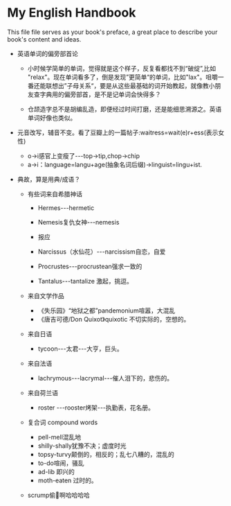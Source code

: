 # My English Handbook

This file file serves as your book's preface, a great place to describe your book's content and ideas.

- 英语单词的偏旁部首论

    - 小时候学简单的单词，觉得就是这个样子，反复看都找不到“破绽”,比如 "relax"。现在单词看多了，倒是发现”更简单“的单词，比如"lax"。咀嚼一番还能联想出”子母关系“，要是从这些最基础的词开始教起，就像教小朋友查字典用的偏旁部首，是不是记单词会快得多？

    - 仓颉造字总不是胡编乱造，即便经过时间打磨，还是能细思溯源之。英语单词好像也类似。

- 元音改写，辅音不变。看了豆瓣上的一篇帖子:waitress=wait(e)r+ess(表示女性)
    - o->i感官上变瘦了---top->tip,chop->chip
    - a->i：language=langu+age(抽象名词后缀)->linguist=lingu+ist.

- 典故，算是用典/成语？

    - 有些词来自希腊神话
        - Hermes---hermetic
        - Nemesis复仇女神---nemesis

        - 报应
        - Narcissus（水仙花）---narcissism自恋，自爱
        - Procrustes---procrustean强求一致的
        - Tantalus---tantalize 激起，挑逗。

    - 来自文学作品
        - 《失乐园》“地狱之都”pandemonium喧嚣，大混乱
        - 《唐吉可德/Don Quixot》quixotic 不切实际的，空想的。

    - 来自日语
        - tycoon---太君---大亨，巨头。

    - 来自法语
        - lachrymous---lacrymal---催人泪下的，悲伤的。

    - 来自荷兰语
        - roster ---rooster烤架---执勤表，花名册。

    - 复合词 compound words
        - pell-mell混乱地
        - shilly-shally犹豫不决；虚度时光
        - topsy-turvy颠倒的，相反的；乱七八糟的，混乱的
        - to-do喧闹，骚乱
        - ad-lib 即兴的
        - moth-eaten 过时的。
    - scrump偷啊哈哈哈哈

